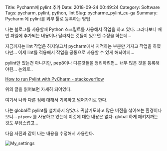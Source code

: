 Title: Pycharm에 pylint 추가
Date: 2018-09-24 00:49:24
Category: Software 
Tags: pycharm, pylint, python, lint
Slug: pycharme_pylint_cu-ga
Summary: Pycharm 에 pylint를 외부 툴로 등록하는 방법

나는 블로그를 사용할때 Python 스크립트를 사용해서 작업을 하고 있다. 그러다보니 매번 파일에 추가되는 내용이나 달라지는 것들이 있으면 수정을 하는데...

지금까지는 lint 작업은 하지않고서 pycharm에서 지적하는 부분만 가지고 작업을 하였다만... 이제 lint를 적용해서 작업을 공통으로 사용할 수 있게 해놔야지...

pylint만 있는건 아니지만, pep8이나 다른것들을 정리하려면... 너무 많은 것을 등록해야된... 논외로..

[How to run Pylint with PyCharm - stackoverflow](https://stackoverflow.com/questions/38134086/how-to-run-pylint-with-pycharm)

위의 글을 읽어보면 자세히 되어있다.

여기서 나와 다른 점에 대해서 기록하고 넘어가기로 한다.

나는 global로 pylint를 설치하지 않았다. 귀찮기도하고 많은 버전을 섞어쓰는 환경이다보니... `pipenv` 를 사용하고 있는데 이것에 대한 내용은 없다. global 하게 패키지까는 것도 부담스럽고...

다음 사진과 같이 나는 내용을 수정해서 사용한다.

![My_settings]({filename}/img/2018-09-24_pycharm_export_tool_setting.png)

